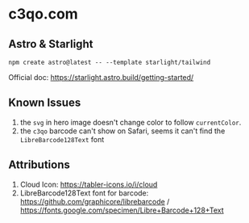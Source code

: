 # c3qo.com 

## Astro & Starlight 
```
npm create astro@latest -- --template starlight/tailwind
```
Official doc: https://starlight.astro.build/getting-started/

## Known Issues
1. the `svg` in hero image doesn't change color to follow `currentColor`.
2. the `c3qo` barcode can't show on Safari, seems it can't find the `LibreBarcode128Text` font

## Attributions
1. Cloud Icon: https://tabler-icons.io/i/cloud
2. LibreBarcode128Text font for barcode: https://github.com/graphicore/librebarcode / https://fonts.google.com/specimen/Libre+Barcode+128+Text
